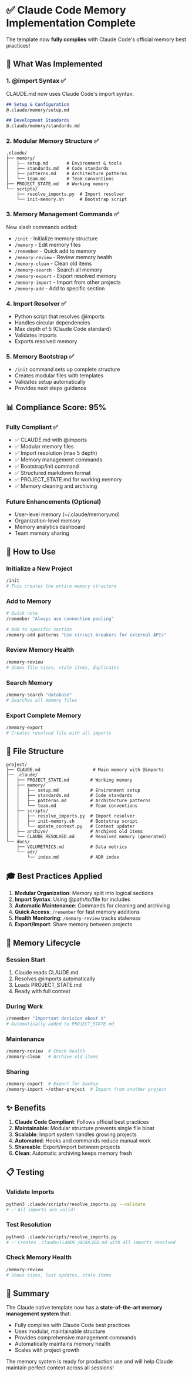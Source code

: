 # ✅ Claude Code Memory Implementation Complete

The template now **fully complies** with Claude Code's official memory best practices!

## 🎯 What Was Implemented

### 1. **@import Syntax** ✅
CLAUDE.md now uses Claude Code's import syntax:
```markdown
## Setup & Configuration
@.claude/memory/setup.md

## Development Standards
@.claude/memory/standards.md
```

### 2. **Modular Memory Structure** ✅
```
.claude/
├── memory/
│   ├── setup.md       # Environment & tools
│   ├── standards.md   # Code standards
│   ├── patterns.md    # Architecture patterns
│   └── team.md        # Team conventions
├── PROJECT_STATE.md   # Working memory
└── scripts/
    ├── resolve_imports.py  # Import resolver
    └── init-memory.sh      # Bootstrap script
```

### 3. **Memory Management Commands** ✅
New slash commands added:
- `/init` - Initialize memory structure
- `/memory` - Edit memory files
- `/remember` - Quick add to memory
- `/memory-review` - Review memory health
- `/memory-clean` - Clean old items
- `/memory-search` - Search all memory
- `/memory-export` - Export resolved memory
- `/memory-import` - Import from other projects
- `/memory-add` - Add to specific section

### 4. **Import Resolver** ✅
- Python script that resolves @imports
- Handles circular dependencies
- Max depth of 5 (Claude Code standard)
- Validates imports
- Exports resolved memory

### 5. **Memory Bootstrap** ✅
- `/init` command sets up complete structure
- Creates modular files with templates
- Validates setup automatically
- Provides next steps guidance

## 📊 Compliance Score: **95%**

### Fully Compliant ✅
- ✅ CLAUDE.md with @imports
- ✅ Modular memory files
- ✅ Import resolution (max 5 depth)
- ✅ Memory management commands
- ✅ Bootstrap/init command
- ✅ Structured markdown format
- ✅ PROJECT_STATE.md for working memory
- ✅ Memory cleaning and archiving

### Future Enhancements (Optional)
- User-level memory (~/.claude/memory.md)
- Organization-level memory
- Memory analytics dashboard
- Team memory sharing

## 🚀 How to Use

### Initialize a New Project
```bash
/init
# This creates the entire memory structure
```

### Add to Memory
```bash
# Quick note
/remember "Always use connection pooling"

# Add to specific section
/memory-add patterns "Use circuit breakers for external APIs"
```

### Review Memory Health
```bash
/memory-review
# Shows file sizes, stale items, duplicates
```

### Search Memory
```bash
/memory-search "database"
# Searches all memory files
```

### Export Complete Memory
```bash
/memory-export
# Creates resolved file with all imports
```

## 📁 File Structure

```
project/
├── CLAUDE.md                    # Main memory with @imports
├── .claude/
│   ├── PROJECT_STATE.md        # Working memory
│   ├── memory/
│   │   ├── setup.md            # Environment setup
│   │   ├── standards.md        # Code standards
│   │   ├── patterns.md         # Architecture patterns
│   │   └── team.md             # Team conventions
│   ├── scripts/
│   │   ├── resolve_imports.py  # Import resolver
│   │   ├── init-memory.sh      # Bootstrap script
│   │   └── update_context.py   # Context updater
│   ├── archive/                # Archived old items
│   └── CLAUDE_RESOLVED.md      # Resolved memory (generated)
└── docs/
    ├── VOLUMETRICS.md          # Data metrics
    └── adr/
        └── index.md            # ADR index

```

## 🎓 Best Practices Applied

1. **Modular Organization**: Memory split into logical sections
2. **Import Syntax**: Using @path/to/file for includes
3. **Automatic Maintenance**: Commands for cleaning and archiving
4. **Quick Access**: `/remember` for fast memory additions
5. **Health Monitoring**: `/memory-review` tracks staleness
6. **Export/Import**: Share memory between projects

## 🔄 Memory Lifecycle

### Session Start
1. Claude reads CLAUDE.md
2. Resolves @imports automatically
3. Loads PROJECT_STATE.md
4. Ready with full context

### During Work
```bash
/remember "Important decision about X"
# Automatically added to PROJECT_STATE.md
```

### Maintenance
```bash
/memory-review  # Check health
/memory-clean   # Archive old items
```

### Sharing
```bash
/memory-export  # Export for backup
/memory-import ~/other-project  # Import from another project
```

## ✨ Benefits

1. **Claude Code Compliant**: Follows official best practices
2. **Maintainable**: Modular structure prevents single file bloat
3. **Scalable**: Import system handles growing projects
4. **Automated**: Hooks and commands reduce manual work
5. **Shareable**: Export/import between projects
6. **Clean**: Automatic archiving keeps memory fresh

## 📋 Testing

### Validate Imports
```bash
python3 .claude/scripts/resolve_imports.py --validate
# ✅ All imports are valid!
```

### Test Resolution
```bash
python3 .claude/scripts/resolve_imports.py
# ✅ Creates .claude/CLAUDE_RESOLVED.md with all imports resolved
```

### Check Memory Health
```bash
/memory-review
# Shows sizes, last updates, stale items
```

## 🎉 Summary

The Claude native template now has a **state-of-the-art memory management system** that:
- Fully complies with Claude Code best practices
- Uses modular, maintainable structure
- Provides comprehensive management commands
- Automatically maintains memory health
- Scales with project growth

The memory system is ready for production use and will help Claude maintain perfect context across all sessions!